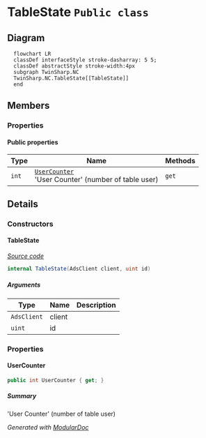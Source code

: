 # TableState `Public class`

## Diagram
```mermaid
  flowchart LR
  classDef interfaceStyle stroke-dasharray: 5 5;
  classDef abstractStyle stroke-width:4px
  subgraph TwinSharp.NC
  TwinSharp.NC.TableState[[TableState]]
  end
```

## Members
### Properties
#### Public  properties
| Type | Name | Methods |
| --- | --- | --- |
| `int` | [`UserCounter`](#usercounter)<br>'User Counter' (number of table user) | `get` |

## Details
### Constructors
#### TableState
[*Source code*](https://github.com///blob//TwinSharp/NC/TableState.cs#L10)
```csharp
internal TableState(AdsClient client, uint id)
```
##### Arguments
| Type | Name | Description |
| --- | --- | --- |
| `AdsClient` | client |   |
| `uint` | id |   |

### Properties
#### UserCounter
```csharp
public int UserCounter { get; }
```
##### Summary
'User Counter' (number of table user)

*Generated with* [*ModularDoc*](https://github.com/hailstorm75/ModularDoc)
